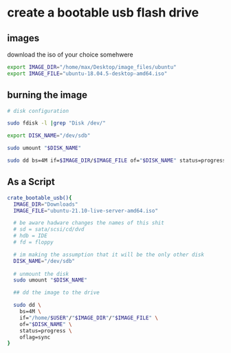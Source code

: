 # create a bootable usb flash drive

## images

download the iso of your choice somehwere

```zsh
export IMAGE_DIR="/home/max/Desktop/image_files/ubuntu"
export IMAGE_FILE="ubuntu-18.04.5-desktop-amd64.iso"
```

## burning the image

```zsh
# disk configuration

sudo fdisk -l |grep "Disk /dev/"

export DISK_NAME="/dev/sdb"

sudo umount "$DISK_NAME"

sudo dd bs=4M if=$IMAGE_DIR/$IMAGE_FILE of="$DISK_NAME" status=progress oflag=sync

```

## As a Script

```zsh
crate_bootable_usb(){
  IMAGE_DIR="Downloads"
  IMAGE_FILE="ubuntu-21.10-live-server-amd64.iso"

  # be aware hadware changes the names of this shit
  # sd = sata/scsi/cd/dvd
  # hdb = IDE
  # fd = floppy

  # im making the assumption that it will be the only other disk
  DISK_NAME="/dev/sdb"
  
  # unmount the disk
  sudo umount "$DISK_NAME"

  ## dd the image to the drive

  sudo dd \
    bs=4M \
    if="/home/$USER"/"$IMAGE_DIR"/"$IMAGE_FILE" \
    of="$DISK_NAME" \
    status=progress \
    oflag=sync
}
```
